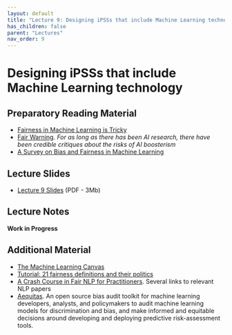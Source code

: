 ```yaml
---
layout: default
title: "Lecture 9: Designing iPSSs that include Machine Learning technology"
has_children: false
parent: "Lectures"
nav_order: 9
---
```


# Designing iPSSs that include Machine Learning technology

## Preparatory Reading Material

- [Fairness in Machine Learning is Tricky](https://www.arthur.ai/blog/fairness-in-ml)
- [Fair Warning](https://reallifemag.com/fair-warning/). _For as long as there has been AI research, there have been credible critiques about the risks of AI boosterism_
- [A Survey on Bias and Fairness in Machine Learning](https://arxiv.org/pdf/1908.09635.pdf)

## Lecture Slides

- [Lecture 9 Slides]({{site.baseurl}}/assets/slides/ML4D-L9.pdf) (PDF - 3Mb)

## Lecture Notes

__Work in Progress__

## Additional Material

- [The Machine Learning Canvas]({{site.baseurl}}/assets/material/MachineLearningCanvas.pdf)
- [Tutorial: 21 fairness definitions and their politics](https://www.youtube.com/embed/jIXIuYdnyyk)
- [A Crash Course in Fair NLP for Practitioners](https://www.arthur.ai/blog/crash-course-in-fair-nlp-for-practitioners). Several links to relevant NLP papers
- [Aequitas](http://www.datasciencepublicpolicy.org/our-work/tools-guides/aequitas/). An open source bias audit toolkit for machine learning developers, analysts, and  policymakers to audit machine learning models for discrimination and bias, and make informed and equitable decisions around developing and deploying predictive risk-assessment tools.